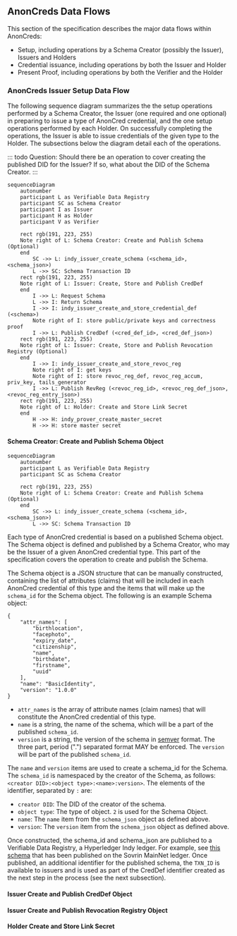 ## AnonCreds Data Flows

This section of the specification describes the major data flows within AnonCreds:

* Setup, including operations by a Schema Creator (possibly the Issuer), Issuers and Holders
* Credential issuance, including operations by both the Issuer and Holder
* Present Proof, including operations by both the Verifier and the Holder

### AnonCreds Issuer Setup Data Flow

The following sequence diagram summarizes the the setup operations performed by a Schema Creator, the Issuer (one required and one optional) in preparing to issue a type of AnonCred credential, and the one setup operations performed by each Holder. On successfully completing the operations, the Issuer is able to issue credentials of the given type to the Holder. The subsections below the diagram detail each of the operations.

::: todo
Question: Should there be an operation to cover creating the published DID for the Issuer? If so, what about the DID of the Schema Creator.
:::

```mermaid
sequenceDiagram
    autonumber
    participant L as Verifiable Data Registry
    participant SC as Schema Creator
    participant I as Issuer
    participant H as Holder
    participant V as Verifier

    rect rgb(191, 223, 255)
    Note right of L: Schema Creator: Create and Publish Schema (Optional)
    end
        SC ->> L: indy_issuer_create_schema (<schema_id>, <schema_json>)
        L ->> SC: Schema Transaction ID
    rect rgb(191, 223, 255)
    Note right of L: Issuer: Create, Store and Publish CredDef
    end
        I ->> L: Request Schema
        L ->> I: Return Schema
        I ->> I: indy_issuer_create_and_store_credential_def (<schema>)
        Note right of I: store public/private keys and correctness proof
        I ->> L: Publish CredDef (<cred_def_id>, <cred_def_json>)
    rect rgb(191, 223, 255)
    Note right of L: Issuer: Create, Store and Publish Revocation Registry (Optional)
    end
        I ->> I: indy_issuer_create_and_store_revoc_reg
        Note right of I: get keys
        Note right of I: store revoc_reg_def, revoc_reg_accum, priv_key, tails_generator
        I ->> L: Publish RevReg (<revoc_reg_id>, <revoc_reg_def_json>, <revoc_reg_entry_json>)
    rect rgb(191, 223, 255)
    Note right of L: Holder: Create and Store Link Secret
    end
        H ->> H: indy_prover_create_master_secret
        H ->> H: store master secret
```

#### Schema Creator: Create and Publish Schema Object

```mermaid
sequenceDiagram
    autonumber
    participant L as Verifiable Data Registry
    participant SC as Schema Creator

    rect rgb(191, 223, 255)
    Note right of L: Schema Creator: Create and Publish Schema (Optional)
    end
        SC ->> L: indy_issuer_create_schema (<schema_id>, <schema_json>)
        L ->> SC: Schema Transaction ID

```

Each type of AnonCred credential is based on a published Schema object. The Schema object is defined and published by
a Schema Creator, who may be the Issuer of a given AnonCred credential type. This part of the specification covers the operation to create and publish the Schema.

The Schema object is a JSON structure that can be manually constructed, containing the list of attributes (claims) that will
be included in each AnonCred credential of this type and the items that will make up the `schema_id` for the Schema object.
The following is an example Schema object:

``` jsonc
{
    "attr_names": [
        "birthlocation",
        "facephoto",
        "expiry_date",
        "citizenship",
        "name",
        "birthdate",
        "firstname",
        "uuid"
    ],
    "name": "BasicIdentity",
    "version": "1.0.0"
}
```

* `attr_names` is the array of attribute names (claim names) that will constitute the AnonCred credential of this type.
* `name` is a string, the name of the schema, which will be a part of the published `schema_id`.
* `version` is a string, the version of the schema in [semver](https://semver.org/) format. The three part, period (".")
    separated format MAY be enforced. The `version` will be part of the published `schema_id`.

The `name` and `version` items are used to create a schema_id for the Schema. The `schema_id` is namespaced by the creator of the Schema,
as follows: `<creator DID>:<object type>:<name>:version>`. The elements of the identifier, separated by `:` are:

* `creator DID`: The DID of the creator of the schema.
* `object type`: The type of object. `2` is used for the Schema Object.
* `name`: The `name` item from the `schema_json` object as defined above.
* `version`: The `version` item from the `schema_json` object as defined above.

Once constructed, the schema_id and schema_json are published to a Verifiable Data Registry, a Hyperledger Indy ledger. For example, see [this
schema](https://indyscan.io/tx/SOVRIN_MAINNET/domain/73904) that has been published on the Sovrin MainNet ledger. Once published, an
additional identifier for the published schema, the `TXN_ID` is available to issuers and is used as part of the CredDef identifier
created as the next step in the process (see the next subsection).

#### Issuer Create and Publish CredDef Object

#### Issuer Create and Publish Revocation Registry Object

#### Holder Create and Store Link Secret
